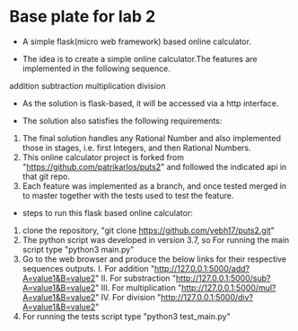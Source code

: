 # Base plate for lab 2

* A simple flask(micro web framework) based online calculator.

* The idea is to create a simple online calculator.The features are implemented in the following sequence.

addition
subtraction
multiplication
division

* As the solution is flask-based, it will be accessed via a http interface.

* The solution also satisfies the following requirements:
1. The final solution handles any Rational Number and also implemented those in stages, i.e. first Integers, and then Rational Numbers.
2. This online calculator project is forked from "https://github.com/patrikarlos/puts2" and followed the indicated api in that git repo.
3. Each feature was implemented as a branch, and once tested merged in to master together with the tests used to test the feature.  

* steps to run this flask based online calculator:
1. clone the repository, "git clone https://github.com/yebh17/puts2.git"
2. The python script was developed in version 3.7, so For running the main script type "python3 main.py"
3. Go to the web browser and produce the below links for their respective sequences outputs.
    I. For addition "http://127.0.0.1:5000/add?A=value1&B=value2"
    II. For substraction "http://127.0.0.1:5000/sub?A=value1&B=value2"
    III. For multiplication "http://127.0.0.1:5000/mul?A=value1&B=value2" 
    IV. For division "http://127.0.0.1:5000/div?A=value1&B=value2"
4. For running the tests script type "python3 test_main.py"